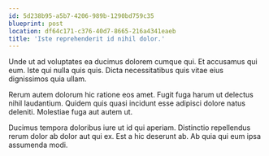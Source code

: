 ```yaml
---
id: 5d238b95-a5b7-4206-989b-1290bd759c35
blueprint: post
location: df64c171-c376-40d7-8665-216a4341eaeb
title: 'Iste reprehenderit id nihil dolor.'
---
```

Unde ut ad voluptates ea ducimus dolorem cumque qui. Et accusamus qui eum. Iste qui nulla quis quis. Dicta necessitatibus quis vitae eius dignissimos quia ullam.

Rerum autem dolorum hic ratione eos amet. Fugit fuga harum ut delectus nihil laudantium. Quidem quis quasi incidunt esse adipisci dolore natus deleniti. Molestiae fuga aut autem ut.

Ducimus tempora doloribus iure ut id qui aperiam. Distinctio repellendus rerum dolor ab dolor aut qui ex. Est a hic deserunt ab. Ab quia qui eum ipsa assumenda modi.